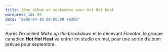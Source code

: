 ```yaml
---
title: 3ème album en septembre pour Hot Hot Heat
wordpress_id: 50
date: "2006-04-10 00:00:00 +0200"
---
```


Après l’excellent _Make up the breakdown_ et le décevant _Elevator_, le groupe
canadien **Hot Hot Heat** va entrer en studio en mai, pour une sortie d’album
prévue pour septembre.
